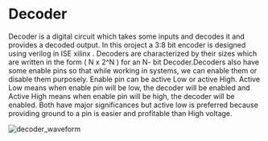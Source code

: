 # Decoder
Decoder is a digital circuit which takes some inputs and decodes it and provides a decoded output.
In this oroject a 3:8 bit encoder is designed using verilog in ISE xilinx .  Decoders are characterized by their sizes which are written in the form ( N x 2^N ) for an N- bit Decoder.Decoders also have some enable pins so that while working in systems, we can enable them or disable them purposely. Enable pin can be active Low or active High. Active Low means when enable pin will be low, the decoder will be enabled and Active High means when enable pin will be high, the decoder will be enabled. Both have major significances but active low is preferred because providing ground to a pin is easier and profitable than High voltage.

![decoder_waveform](https://user-images.githubusercontent.com/59930656/161606682-3f34d295-550d-4d3a-bb22-097368b5017b.png)
